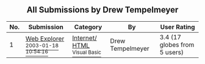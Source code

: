﻿<div align="center">

## All Submissions by Drew Tempelmeyer

</div>

No.  | Submission | Category | By   | User Rating
---- | ---------- | -------- | ---- | -----------
1 | [Web Explorer<br /><sup>2003-01-18 10:54:16</sup>](https://github.com/Planet-Source-Code/drew-tempelmeyer-web-explorer__1-42533) | [Internet/ HTML<br /><sup>Visual Basic</sup>](../ByCategory/internet-html__1-34.md) | Drew Tempelmeyer | 3.4 (17 globes from 5 users)

